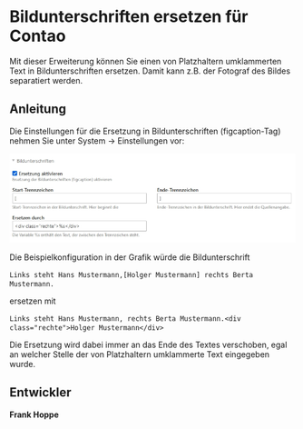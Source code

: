 # Bildunterschriften ersetzen für Contao

Mit dieser Erweiterung können Sie einen von Platzhaltern umklammerten Text in Bildunterschriften ersetzen. Damit kann z.B. der Fotograf des Bildes separatiert werden.

## Anleitung ##

Die Einstellungen für die Ersetzung in Bildunterschriften (figcaption-Tag) nehmen Sie unter System -> Einstellungen vor:
 
![](docs/bildunterschriften.jpg)

Die Beispielkonfiguration in der Grafik würde die Bildunterschrift 

```
Links steht Hans Mustermann,[Holger Mustermann] rechts Berta Mustermann.
```

ersetzen mit

```
Links steht Hans Mustermann, rechts Berta Mustermann.<div class="rechte">Holger Mustermann</div>
```

Die Ersetzung wird dabei immer an das Ende des Textes verschoben, egal an welcher Stelle der von Platzhaltern umklammerte Text eingegeben wurde.

## Entwickler ##

**Frank Hoppe**


